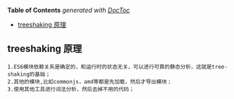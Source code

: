 <!-- START doctoc generated TOC please keep comment here to allow auto update -->
<!-- DON'T EDIT THIS SECTION, INSTEAD RE-RUN doctoc TO UPDATE -->

**Table of Contents** _generated with [DocToc](https://github.com/thlorenz/doctoc)_

- [treeshaking 原理](#treeshaking-原理)

<!-- END doctoc generated TOC please keep comment here to allow auto update -->

## treeshaking 原理

    1.ES6模块依赖关系是确定的，和运行时的状态无关，可以进行可靠的静态分析，这就是tree-shaking的基础；
    2.其他的模块,比如commonjs，amd等都是先加载，然后才导出模块；
    3.使用其他工具进行词法分析，然后去掉不用的代码；
